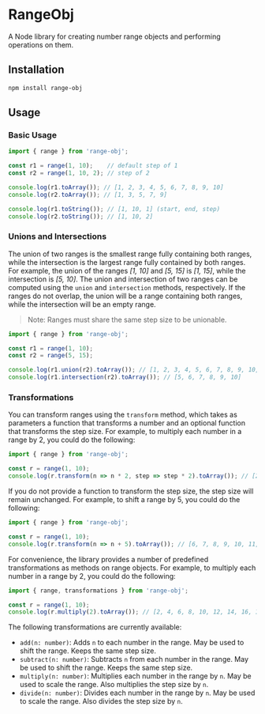 # RangeObj

A Node library for creating number range objects and performing operations on them.

## Installation

```bash
npm install range-obj
```

## Usage

### Basic Usage

```typescript
import { range } from 'range-obj';

const r1 = range(1, 10);    // default step of 1
const r2 = range(1, 10, 2); // step of 2

console.log(r1.toArray()); // [1, 2, 3, 4, 5, 6, 7, 8, 9, 10]
console.log(r2.toArray()); // [1, 3, 5, 7, 9]

console.log(r1.toString()); // [1, 10, 1] (start, end, step)
console.log(r2.toString()); // [1, 10, 2]
```

### Unions and Intersections

The union of two ranges is the smallest range fully containing both ranges, while the intersection is the largest range fully contained by both ranges. For example, the union of the ranges _[1, 10]_ and _[5, 15]_ is _[1, 15]_, while the intersection is _[5, 10]_. The union and intersection of two ranges can be computed using the `union` and `intersection` methods, respectively. If the ranges do not overlap, the union will be a range containing both ranges, while the intersection will be an empty range.

> Note: Ranges must share the same step size to be unionable.

```typescript
import { range } from 'range-obj';

const r1 = range(1, 10);
const r2 = range(5, 15);

console.log(r1.union(r2).toArray()); // [1, 2, 3, 4, 5, 6, 7, 8, 9, 10, 11, 12, 13, 14, 15]
console.log(r1.intersection(r2).toArray()); // [5, 6, 7, 8, 9, 10]
```

### Transformations

You can transform ranges using the `transform` method, which takes as parameters a function that transforms a number and an optional function that transforms the step size. For example, to multiply each number in a range by 2, you could do the following:

```typescript
import { range } from 'range-obj';

const r = range(1, 10);
console.log(r.transform(n => n * 2, step => step * 2).toArray()); // [2, 4, 6, 8, 10, 12, 14, 16, 18, 20]
```

If you do not provide a function to transform the step size, the step size will remain unchanged. For example, to shift a range by 5, you could do the following:

```typescript
import { range } from 'range-obj';

const r = range(1, 10);
console.log(r.transform(n => n + 5).toArray()); // [6, 7, 8, 9, 10, 11, 12, 13, 14, 15]
```

For convenience, the library provides a number of predefined transformations as methods on range objects. For example, to multiply each number in a range by 2, you could do the following:

```typescript
import { range, transformations } from 'range-obj';

const r = range(1, 10);
console.log(r.multiply(2).toArray()); // [2, 4, 6, 8, 10, 12, 14, 16, 18, 20]
```

The following transformations are currently available:

- `add(n: number)`: Adds `n` to each number in the range. May be used to shift the range. Keeps the same step size.
- `subtract(n: number)`: Subtracts `n` from each number in the range. May be used to shift the range. Keeps the same step size.
- `multiply(n: number)`: Multiplies each number in the range by `n`. May be used to scale the range. Also multiplies the step size by `n`.
- `divide(n: number)`: Divides each number in the range by `n`. May be used to scale the range. Also divides the step size by `n`.
